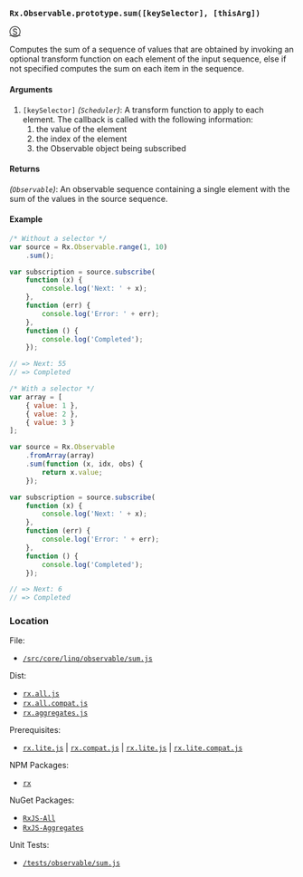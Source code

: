 ### `Rx.Observable.prototype.sum([keySelector], [thisArg])`
[&#x24C8;](https://github.com/Reactive-Extensions/RxJS/blob/master/src/core/linq/observable/sum.js "View in source")

Computes the sum of a sequence of values that are obtained by invoking an optional transform function on each element of the input sequence, else if not specified computes the sum on each item in the sequence.

#### Arguments
1. `[keySelector]` *(`Scheduler`)*:  A transform function to apply to each element.  The callback is called with the following information:
    1. the value of the element
    2. the index of the element
    3. the Observable object being subscribed

#### Returns
*(`Observable`)*: An observable sequence containing a single element with the sum of the values in the source sequence.

#### Example
```js
/* Without a selector */
var source = Rx.Observable.range(1, 10)
    .sum();

var subscription = source.subscribe(
    function (x) {
        console.log('Next: ' + x);
    },
    function (err) {
        console.log('Error: ' + err);
    },
    function () {
        console.log('Completed');
    });

// => Next: 55
// => Completed

/* With a selector */
var array = [
    { value: 1 },
    { value: 2 },
    { value: 3 }
];

var source = Rx.Observable
    .fromArray(array)
    .sum(function (x, idx, obs) {
        return x.value;
    });

var subscription = source.subscribe(
    function (x) {
        console.log('Next: ' + x);
    },
    function (err) {
        console.log('Error: ' + err);
    },
    function () {
        console.log('Completed');
    });

// => Next: 6
// => Completed
```

### Location

File:
- [`/src/core/linq/observable/sum.js`](https://github.com/Reactive-Extensions/RxJS/blob/master/src/core/linq/observable/sum.js)

Dist:
- [`rx.all.js`](https://github.com/Reactive-Extensions/RxJS/blob/master/dist/rx.all.js)
- [`rx.all.compat.js`](https://github.com/Reactive-Extensions/RxJS/blob/master/dist/rx.all.compat.js)
- [`rx.aggregates.js`](https://github.com/Reactive-Extensions/RxJS/blob/master/dist/rx.aggregates.js)

Prerequisites:
- [`rx.lite.js`](https://github.com/Reactive-Extensions/RxJS/blob/master/dist/rx.js) | [`rx.compat.js`](https://github.com/Reactive-Extensions/RxJS/blob/master/dist/rx.compat.js) | [`rx.lite.js`](https://github.com/Reactive-Extensions/RxJS/blob/master/dist/rx.lite.js) | [`rx.lite.compat.js`](https://github.com/Reactive-Extensions/RxJS/blob/master/dist/rx.lite.compat.js)

NPM Packages:
- [`rx`](https://www.npmjs.org/package/rx)

NuGet Packages:
- [`RxJS-All`](http://www.nuget.org/packages/RxJS-All/)
- [`RxJS-Aggregates`](http://www.nuget.org/packages/RxJS-Aggregates/)

Unit Tests:
- [`/tests/observable/sum.js`](https://github.com/Reactive-Extensions/RxJS/blob/master/tests/observable/sum.js)
